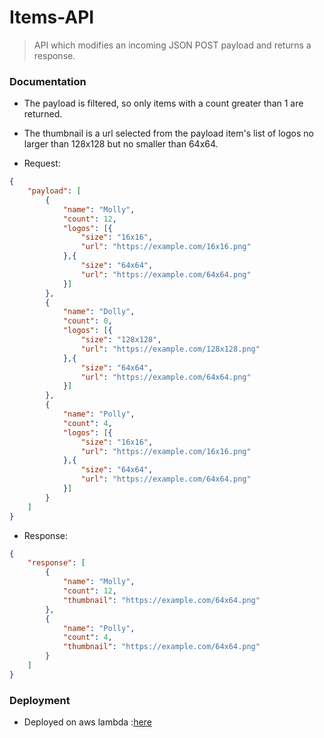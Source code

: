 # Items-API

> API which modifies an incoming JSON POST payload and returns a response.

### Documentation
- The payload is filtered, so only items with a count greater than 1 are returned.
- The thumbnail is a url selected from the payload item's list of logos no larger than 128x128 but no smaller than 64x64.

- Request: 
```json
{
	"payload": [
		{
			"name": "Molly",
			"count": 12,
			"logos": [{
				"size": "16x16",
				"url": "https://example.com/16x16.png"
			},{
				"size": "64x64",
				"url": "https://example.com/64x64.png"
			}]
		},
		{
			"name": "Dolly",
			"count": 0,
			"logos": [{
				"size": "128x128",
				"url": "https://example.com/128x128.png"
			},{
				"size": "64x64",
				"url": "https://example.com/64x64.png"
			}]
		},
		{
			"name": "Polly",
			"count": 4,
			"logos": [{
				"size": "16x16",
				"url": "https://example.com/16x16.png"
			},{
				"size": "64x64",
				"url": "https://example.com/64x64.png"
			}]
		}
	]
}
```
- Response: 
```json
{
	"response": [
		{
			"name": "Molly",
			"count": 12,
			"thumbnail": "https://example.com/64x64.png"
		},
		{
			"name": "Polly",
			"count": 4,
			"thumbnail": "https://example.com/64x64.png"
		}
	]
}

```
### Deployment
- Deployed on aws lambda :[here](https://i7jmzr5vyi.execute-api.us-east-1.amazonaws.com/dev/items)
